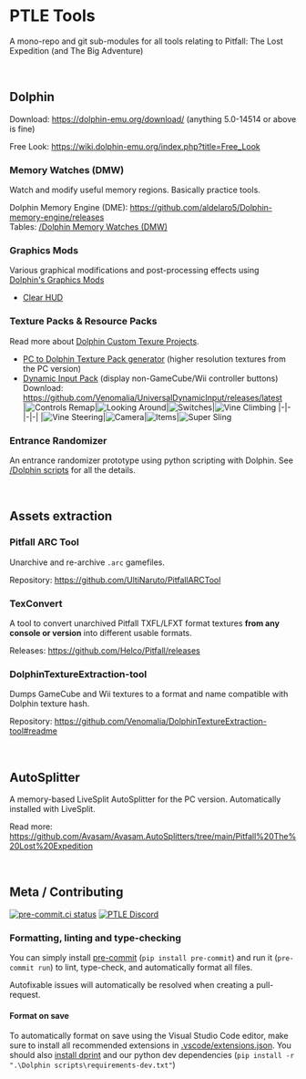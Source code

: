 <!-- markdownlint-disable MD033 -->

# PTLE Tools

A mono-repo and git sub-modules for all tools relating to Pitfall: The Lost Expedition (and The Big Adventure)

<br/>

## Dolphin

Download: <https://dolphin-emu.org/download/> (anything 5.0-14514 or above is fine)

Free Look: https://wiki.dolphin-emu.org/index.php?title=Free_Look

### Memory Watches (DMW)

Watch and modify useful memory regions. Basically practice tools.

Dolphin Memory Engine (DME): <https://github.com/aldelaro5/Dolphin-memory-engine/releases>\
Tables: [/Dolphin Memory Watches (DMW)](/Dolphin%20Memory%20Watches%20(DMW))

### Graphics Mods

Various graphical modifications and post-processing effects using [Dolphin's Graphics Mods](https://wiki.dolphin-emu.org/index.php?title=Graphics_Mods)

- [Clear HUD](https://github.com/Avasam/ptle-tools/tree/main/Graphics%20Mods#clear-hud)

### Texture Packs & Resource Packs

Read more about [Dolphin Custom Texure Projects](https://forums.dolphin-emu.org/Thread-how-to-install-texture-packs-custom-textures-info).

- [PC to Dolphin Texture Pack generator](/Texture%20packs/Dolphin%20PC%20texture%20pack%20generator) (higher resolution textures from the PC version)
- [Dynamic Input Pack](https://github.com/Venomalia/UniversalDynamicInput#how-to-install-the-pack) (display non-GameCube/Wii controller buttons)
  \
  Download: <https://github.com/Venomalia/UniversalDynamicInput/releases/latest>\
  |![Controls Remap](https://user-images.githubusercontent.com/1350584/233196583-abc829b4-59cd-4f86-bb2c-26b3e6fb7d7f.png)|![Looking Around](https://user-images.githubusercontent.com/1350584/233196608-ce722296-8a88-4634-a08c-ce6dca7712c2.png)|![Switches](https://user-images.githubusercontent.com/1350584/233196610-30e426d7-6a2d-4426-96d5-4151567d2981.png)|![Vine Climbing](https://user-images.githubusercontent.com/1350584/233196611-861ceda7-8670-45dc-a52b-72e3cd40aca3.png)
  |-|-|-|-|
  |![Vine Steering](https://user-images.githubusercontent.com/1350584/233196612-fe30350b-ed69-43de-bedc-f8d842240714.png)|![Camera](https://user-images.githubusercontent.com/1350584/233196615-7aae3a68-9daf-45ae-a17f-a42ad4082411.png)|![Items](https://user-images.githubusercontent.com/1350584/233196617-4bc996d4-06f3-4301-a813-e6ceac37167b.png)|![Super Sling](https://user-images.githubusercontent.com/1350584/233208007-9eb4379a-8e35-4cd4-bbbd-2660965decb5.png)

### Entrance Randomizer

An entrance randomizer prototype using python scripting with Dolphin. See [/Dolphin scripts](/Dolphin%20scripts) for all the details.

<br/>

## Assets extraction

### Pitfall ARC Tool

Unarchive and re-archive `.arc` gamefiles.

Repository: <https://github.com/UltiNaruto/PitfallARCTool>

### TexConvert

A tool to convert unarchived Pitfall TXFL/LFXT format textures **from any console or version** into different usable formats.

Releases: <https://github.com/Helco/Pitfall/releases>

### DolphinTextureExtraction-tool

Dumps GameCube and Wii textures to a format and name compatible with Dolphin texture hash.

Repository: <https://github.com/Venomalia/DolphinTextureExtraction-tool#readme>

<br/>

## AutoSplitter

A memory-based LiveSplit AutoSplitter for the PC version. Automatically installed with LiveSplit.

Read more: <https://github.com/Avasam/Avasam.AutoSplitters/tree/main/Pitfall%20The%20Lost%20Expedition>

<br/>

## Meta / Contributing

[![pre-commit.ci status](https://results.pre-commit.ci/badge/github/Avasam/ptle-tools/main.svg)](https://results.pre-commit.ci/latest/github/Avasam/ptle-tools/main)
[![PTLE Discord](https://badgen.net/discord/members/NEVJPZk)](https://discord.gg/NEVJPZk)

### Formatting, linting and type-checking

You can simply install [pre-commit](https://pre-commit.ci/) (`pip install pre-commit`) and run it (`pre-commit run`) to lint, type-check, and automatically format all files.

Autofixable issues will automatically be resolved when creating a pull-request.

#### Format on save

To automatically format on save using the Visual Studio Code editor, make sure to install all recommended extensions in [.vscode/extensions.json](.vscode/extensions.json). You should also [install dprint](https://dprint.dev/install/) and our python dev dependencies (`pip install -r ".\Dolphin scripts\requirements-dev.txt"`)

